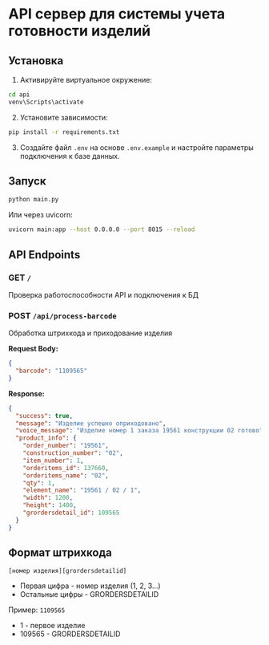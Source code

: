 # API сервер для системы учета готовности изделий

## Установка

1. Активируйте виртуальное окружение:
```bash
cd api
venv\Scripts\activate
```

2. Установите зависимости:
```bash
pip install -r requirements.txt
```

3. Создайте файл `.env` на основе `.env.example` и настройте параметры подключения к базе данных.

## Запуск

```bash
python main.py
```

Или через uvicorn:
```bash
uvicorn main:app --host 0.0.0.0 --port 8015 --reload
```

## API Endpoints

### GET `/`
Проверка работоспособности API и подключения к БД

### POST `/api/process-barcode`
Обработка штрихкода и приходование изделия

**Request Body:**
```json
{
  "barcode": "1109565"
}
```

**Response:**
```json
{
  "success": true,
  "message": "Изделие успешно оприходовано",
  "voice_message": "Изделие номер 1 заказа 19561 конструкции 02 готово",
  "product_info": {
    "order_number": "19561",
    "construction_number": "02",
    "item_number": 1,
    "orderitems_id": 137660,
    "orderitems_name": "02",
    "qty": 1,
    "element_name": "19561 / 02 / 1",
    "width": 1200,
    "height": 1400,
    "grordersdetail_id": 109565
  }
}
```

## Формат штрихкода

`[номер изделия][grordersdetailid]`

- Первая цифра - номер изделия (1, 2, 3...)
- Остальные цифры - GRORDERSDETAILID

Пример: `1109565`
- 1 - первое изделие
- 109565 - GRORDERSDETAILID

